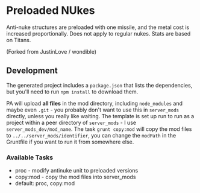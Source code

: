 # Preloaded NUkes

Anti-nuke structures are preloaded with one missile, and the metal cost is increased proportionally. Does not apply to regular nukes. Stats are based on Titans.

(Forked from JustinLove / wondible)

## Development

The generated project includes a `package.json` that lists the dependencies, but you'll need to run `npm install` to download them.

PA will upload **all files** in the mod directory, including `node_modules` and maybe even `.git` - you probably don't want to use this in `server_mods` directly, unless you really like waiting.  The template is set up run to run as a project within a peer directory of `server_mods` - I use `server_mods_dev/mod_name`.  The task `grunt copy:mod` will copy the mod files to `../../server_mods/identifier`, you can change the `modPath` in the Gruntfile if you want to run it from somewhere else.

### Available Tasks

- proc - modify antinuke unit to preloaded versions
- copy:mod - copy the mod files into server_mods
- default: proc, copy:mod

